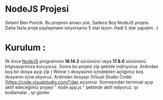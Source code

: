 # NodeJS Projesi

Selam! Ben Poncik. Bu projenin amacı yok. Sadece Boş NodeJS projesi. Daha fazla proje paylaşmamı istiyorsanız 5 star lazım. Hadi 5 star yapalım. :)

# Kurulum : 

İlk önce [NodeJS](https://nodejs.org/en/) programının **16.14.2** sürümünü veya **17.8.0** sürümünü bilgisayarımıza kuruyoruz.
Sonra bu projesi zip şeklide indiriyoruz. Ardından boş bir dosya açıp zip ( Winrar ) dosyasının içindekileri açtığımız boş dosyanın içine atıyoruz. Ardından dosyayı (Visual Studio Code)[https://code.visualstudio.com/]'dan açıyoruz. Sonrasından terminali açıp aktif edeceğimiz projeyi " node app.js " şeklinde aktif ediyoruz. iyi kodlamalar , iyi günler.
